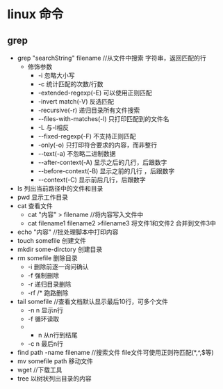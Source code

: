 # linux 命令
## grep
- grep "searchString" filename //从文件中搜索 字符串，返回匹配的行
    - 修饰参数
      - -i 忽略大小写
      - -c 统计匹配的次数/行数
      - -extended-regexp(-E) 可以使用正则匹配
      - -invert match(-V) 反选匹配
      - -recursive(-r) 递归目录所有文件搜索
      - --files-with-matches(-l) 只打印匹配到的文件名
      - -L 与-l相反
      - --fixed-regexp(-F) 不支持正则匹配
      - -only(-o) 只打印符合要求的内容，而非整行
      - --text(-a) 不忽略二进制数据
      - --after-context(-A) 显示之后的几行，后跟数字
      - --before-context(-B) 显示之前的几行 ，后跟数字
      - --context(-C) 显示前后几行，后跟数字
- ls 列出当前路径中的文件和目录
- pwd 显示工作目录
- cat 查看文件
   - cat "内容" > filename //将内容写入文件中
   - cat filename1 filename2 >filename3 将文件1和文件2 合并到文件3中
- echo "内容" //批处理脚本中打印内容
- touch somefile 创建文件
- mkdir some-dirctory 创建目录
- rm somefile 删除目录
    - -i 删除前逐一询问确认
    - -f 强制删除
    - -r 递归目录删除
    - -rf /* 跑路删除
- tail somefile //查看文档默认显示最后10行，可多个文件
    - -n n 显示n行
    - -f 循环读取
    - + n 从n行到结尾
    - -c n 最后n行
- find path -name filename //搜索文件  file文件可使用正则符匹配(*,^,$等)
- mv somefile path 移动文件
- wget //下载工具
- tree 以树状列出目录的内容

